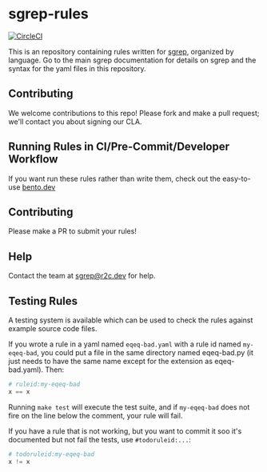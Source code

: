 # sgrep-rules

[![CircleCI](https://circleci.com/gh/returntocorp/sgrep-rules.svg?style=svg)](https://circleci.com/gh/returntocorp/sgrep-rules)

This is an repository containing rules written for [sgrep](https://sgrep.dev), organized by language. Go to the main sgrep documentation for details on sgrep and the syntax for the yaml files in this repository.

## Contributing

We welcome contributions to this repo! Please fork and make a pull request; we'll contact you about signing our CLA.

## Running Rules in CI/Pre-Commit/Developer Workflow

If you want run these rules rather than write them, check out the easy-to-use [bento.dev](https://bento.dev)

## Contributing 

Please make a PR to submit your rules!

## Help

Contact the team at [sgrep@r2c.dev](mailto:sgrep@r2c.dev) for help.

## Testing Rules

A testing system is available which can be used to check the rules against example source code files.

If you wrote a rule in a yaml named `eqeq-bad.yaml` with a rule id named `my-eqeq-bad`, you could put a file in the same directory named eqeq-bad.py (it just needs to have the same name except for the extension as eqeq-bad.yaml). Then:

```python
# ruleid:my-eqeq-bad
x == x
```

Running `make test` will execute the test suite, and if `my-eqeq-bad` does not fire on the line below the comment, your rule will fail.

If you have a rule that is not working, but you want to commit it soo it's documented but not fail the tests, use `#todoruleid:...`:

```python
# todoruleid:my-eqeq-bad
x != x
```
